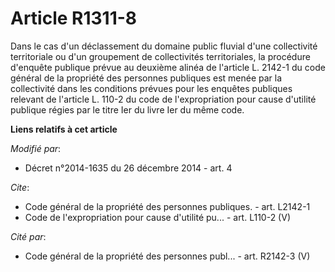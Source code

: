 # Article R1311-8

Dans le cas d'un déclassement du domaine public fluvial d'une collectivité territoriale ou d'un groupement de collectivités
territoriales, la procédure d'enquête publique prévue au deuxième alinéa de l'article L. 2142-1 du code général de la
propriété des personnes publiques est menée par la collectivité dans les conditions prévues pour les enquêtes publiques
relevant de l'article L. 110-2 du code de l'expropriation pour cause d'utilité publique régies par le titre Ier du livre Ier
du même code.

**Liens relatifs à cet article**

_Modifié par_:

  - Décret n°2014-1635 du 26 décembre 2014 - art. 4

_Cite_:

  - Code général de la propriété des personnes publiques. - art. L2142-1
  - Code de l'expropriation pour cause d'utilité pu... - art. L110-2 (V)

_Cité par_:

  - Code général de la propriété des personnes publ... - art. R2142-3 (V)
